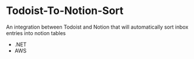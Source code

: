 # Todoist-To-Notion-Sort
An integration between Todoist and Notion that will automatically sort inbox entries into notion tables
* .NET
* AWS
